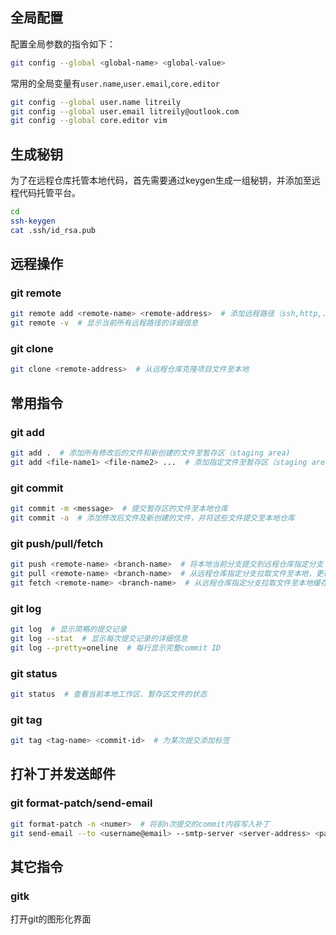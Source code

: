 ## 全局配置

配置全局参数的指令如下：

``` bash
git config --global <global-name> <global-value>
```

常用的全局变量有`user.name`,`user.email`,`core.editor`

``` bash
git config --global user.name litreily
git config --global user.email litreily@outlook.com
git config --global core.editor vim
```

## 生成秘钥

为了在远程仓库托管本地代码，首先需要通过keygen生成一组秘钥，并添加至远程代码托管平台。

``` bash
cd
ssh-keygen
cat .ssh/id_rsa.pub
```
## 远程操作

### git remote

``` bash
git remote add <remote-name> <remote-address>  # 添加远程路径（ssh,http,...）
git remote -v  # 显示当前所有远程路径的详细信息
```

### git clone

``` bash
git clone <remote-address>  # 从远程仓库克隆项目文件至本地
```

## 常用指令

### git add

``` bash
git add .  # 添加所有修改后的文件和新创建的文件至暂存区（staging area)
git add <file-name1> <file-name2> ...  # 添加指定文件至暂存区（staging area）
```

### git commit

``` bash
git commit -m <message>  # 提交暂存区的文件至本地仓库
git commit -a  # 添加修改后文件及新创建的文件，并将这些文件提交至本地仓库
```

### git push/pull/fetch

``` bash
git push <remote-name> <branch-name>  # 将本地当前分支提交到远程仓库指定分支
git pull <remote-name> <branch-name>  # 从远程仓库指定分支拉取文件至本地，更新本地，可能引起冲突
git fetch <remote-name> <branch-name>  # 从远程仓库指定分支拉取文件至本地缓存文件中
```

### git log

``` bash
git log  # 显示简略的提交记录
git log --stat  # 显示每次提交记录的详细信息
git log --pretty=oneline  # 每行显示完整commit ID
```

### git status

``` bash
git status  # 查看当前本地工作区、暂存区文件的状态
```

### git tag

``` bash
git tag <tag-name> <commit-id>  # 为某次提交添加标签
```

## 打补丁并发送邮件

### git format-patch/send-email

``` bash
git format-patch -n <numer>  # 将前n次提交的commit内容写入补丁
git send-email --to <username@email> --smtp-server <server-address> <patchs-name> # 通过邮件发送补丁
```

## 其它指令

### gitk

打开git的图形化界面





